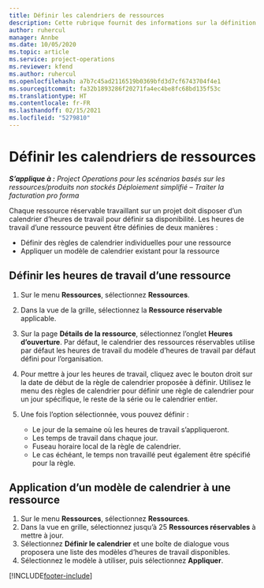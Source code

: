 ```yaml
---
title: Définir les calendriers de ressources
description: Cette rubrique fournit des informations sur la définition des calendriers d’heures de travail pour les ressources dans Project Operations.
author: ruhercul
manager: Annbe
ms.date: 10/05/2020
ms.topic: article
ms.service: project-operations
ms.reviewer: kfend
ms.author: ruhercul
ms.openlocfilehash: a7b7c45ad2116519b0369bfd3d7cf6743704f4e1
ms.sourcegitcommit: fa32b1893286f20271fa4ec4be8fc68bd135f53c
ms.translationtype: HT
ms.contentlocale: fr-FR
ms.lasthandoff: 02/15/2021
ms.locfileid: "5279810"
---
```

# <a name="define-resource-calendars"></a>Définir les calendriers de ressources

_**S’applique à :** Project Operations pour les scénarios basés sur les ressources/produits non stockés Déploiement simplifié – Traiter la facturation pro forma_

Chaque ressource réservable travaillant sur un projet doit disposer d’un calendrier d’heures de travail pour définir sa disponibilité. Les heures de travail d’une ressource peuvent être définies de deux manières : 

   - Définir des règles de calendrier individuelles pour une ressource
   - Appliquer un modèle de calendrier existant pour la ressource

## <a name="define-a-resources-working-hours"></a>Définir les heures de travail d’une ressource

1. Sur le menu **Ressources**, sélectionnez **Ressources**.
2. Dans la vue de la grille, sélectionnez la **Ressource réservable** applicable.
3. Sur la page **Détails de la ressource**, sélectionnez l’onglet **Heures d’ouverture**. Par défaut, le calendrier des ressources réservables utilise par défaut les heures de travail du modèle d’heures de travail par défaut défini pour l’organisation.
4. Pour mettre à jour les heures de travail, cliquez avec le bouton droit sur la date de début de la règle de calendrier proposée à définir. Utilisez le menu des règles de calendrier pour définir une règle de calendrier pour un jour spécifique, le reste de la série ou le calendrier entier.
5. Une fois l’option sélectionnée, vous pouvez définir :

    - Le jour de la semaine où les heures de travail s’appliqueront.
    - Les temps de travail dans chaque jour.
    - Fuseau horaire local de la règle de calendrier.
    - Le cas échéant, le temps non travaillé peut également être spécifié pour la règle.

## <a name="applying-a-calendar-template-to-a-resource"></a>Application d’un modèle de calendrier à une ressource

1. Sur le menu **Ressources**, sélectionnez **Ressources**.
2. Dans la vue en grille, sélectionnez jusqu’à 25 **Ressources réservables** à mettre à jour.
3. Sélectionnez **Définir le calendrier** et une boîte de dialogue vous proposera une liste des modèles d’heures de travail disponibles.
4. Sélectionnez le modèle à utiliser, puis sélectionnez **Appliquer**.


[!INCLUDE[footer-include](../includes/footer-banner.md)]
